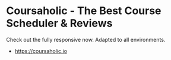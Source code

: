 # Coursaholic - The Best Course Scheduler & Reviews

Check out the fully responsive now. Adapted to all environments. 
- https://coursaholic.io



